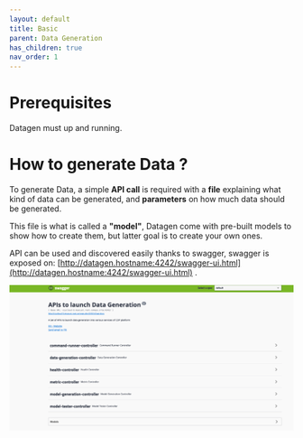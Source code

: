 ```yaml
---
layout: default
title: Basic
parent: Data Generation
has_children: true
nav_order: 1
---
```


# Prerequisites

Datagen must up and running. 


# How to generate Data ? 

To generate Data, a simple **API call** is required with a **file** explaining what kind of data can be generated, and **parameters** on how much data should be generated.

This file is what is called a **"model"**, Datagen come with pre-built models to show how to create them, but latter goal is to create your own ones.

API can be used and discovered easily thanks to swagger, swagger is exposed on: [http://datagen.hostname:4242/swagger-ui.html](http://datagen.hostname:4242/swagger-ui.html) .

<img src="images/swagger-ui.png" width="700">
